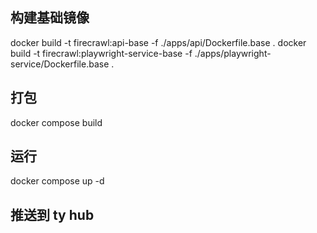 ## 构建基础镜像 
docker build -t firecrawl:api-base -f ./apps/api/Dockerfile.base .
docker build -t firecrawl:playwright-service-base -f ./apps/playwright-service/Dockerfile.base .

## 打包 
docker compose build

## 运行
docker compose up -d

## 推送到 ty hub


